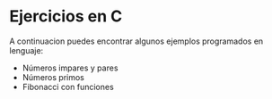 # Ejercicios en C
A continuacion puedes encontrar algunos ejemplos programados en lenguaje: 
- Números impares y pares
- Números primos 
- Fibonacci con funciones
